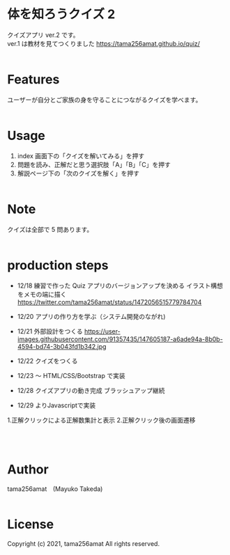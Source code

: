 # 体を知ろうクイズ 2

クイズアプリ ver.2 です。<br>
ver.1 は教材を見てつくりました https://tama256amat.github.io/quiz/ <br><br>

# Features

ユーザーが自分とご家族の身を守ることにつながるクイズを学べます。
<br><br>

# Usage

1. index 画面下の「クイズを解いてみる」を押す
2. 問題を読み、正解だと思う選択肢「A」「B」「C」を押す
3. 解説ページ下の「次のクイズを解く」を押す
   <br><br>

# Note

クイズは全部で 5 問あります。
<br><br>

# production steps

- 12/18 練習で作った Quiz アプリのバージョンアップを決める
  イラスト構想をメモの端に描く
  https://twitter.com/tama256amat/status/1472056515779784704

- 12/20 アプリの作り方を学ぶ（システム開発のながれ)

- 12/21 外部設計をつくる
  https://user-images.githubusercontent.com/91357435/147605187-a6ade94a-8b0b-4594-bd74-3b043fd1b342.jpg

- 12/22 クイズをつくる

- 12/23 ～ HTML/CSS/Bootstrap で実装

- 12/28 クイズアプリの動き完成 ブラッシュアップ継続

- 12/29 よりJavascriptで実装 

1.正解クリックによる正解数集計と表示
2.正解クリック後の画面遷移

  <br><br>

# Author

tama256amat&emsp;(Mayuko Takeda)
<br><br>

# License

Copyright (c) 2021, tama256amat All rights reserved.

